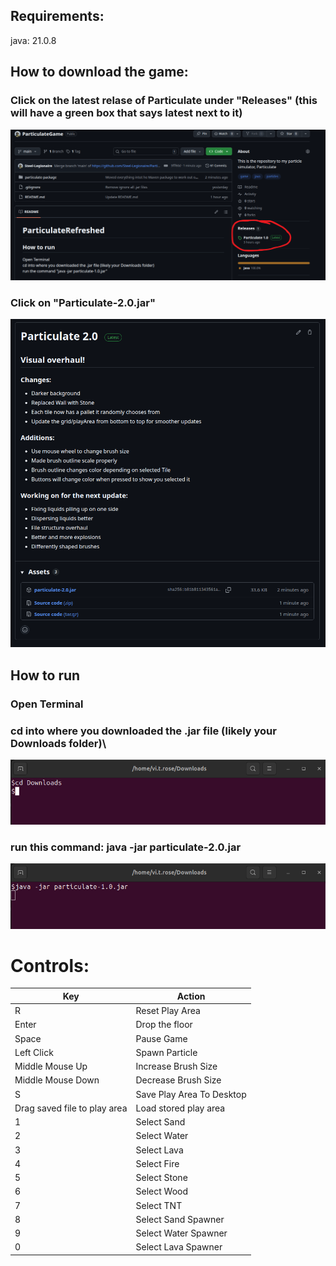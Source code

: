 ## Requirements: 
  java: 21.0.8


## How to download the game:
  ### Click on the latest relase of Particulate under "Releases" (this will have a green box that says latest next to it)
  
  ![alt text](readmeImages/releases_location.png "releases_location image")

  ### Click on "Particulate-2.0.jar"

  ![alt text](readmeImages/releases_page.png "release page image")

## How to run
  ### Open Terminal 

  ### cd into where you downloaded the .jar file (likely your Downloads folder)\
  ![alt text](readmeImages/cd_command.png "release page image")
  
  
  ### run this command: java -jar particulate-2.0.jar
  ![alt text](readmeImages/run_command.png "release page image")
  
# Controls:

| Key | Action |
|-----|--------|
|R| Reset Play Area|
|Enter| Drop the floor|
|Space| Pause Game|
|Left Click| Spawn Particle|
|Middle Mouse Up| Increase Brush Size|
|Middle Mouse Down| Decrease Brush Size|
|S| Save Play Area To Desktop|
|Drag saved file to play area| Load stored play area|
|1|Select Sand|
|2|Select Water|
|3|Select Lava|
|4|Select Fire|
|5|Select Stone|
|6|Select Wood|
|7|Select TNT|
|8|Select Sand Spawner|
|9|Select Water Spawner|
|0|Select Lava Spawner|
